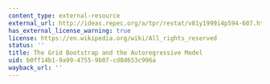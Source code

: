 ```yaml
---
content_type: external-resource
external_url: http://ideas.repec.org/a/tpr/restat/v81y1999i4p594-607.html
has_external_license_warning: true
license: https://en.wikipedia.org/wiki/All_rights_reserved
status: ''
title: The Grid Bootstrap and the Autoregressive Model
uid: b0ff14b1-9a99-4755-9b07-cd8d653c996a
wayback_url: ''
---
```

